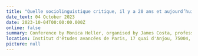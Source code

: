 ```yaml
---
title: "Quelle sociolinguistique critique, il y a 20 ans et aujourd’hui?" 
date_text: 04 October 2023
date: 2023-10-04T00:00:00.000Z
online: false
summary: Conference by Monica Heller, organised by James Costa, professor, Sorbonne Nouvelle, Lola Aubertin and Salomé Molina, doctoral students, Sorbonne Nouvelle, with the support of the IEA de Paris.
location: Institut d'études avancées de Paris, 17 quai d'Anjou, 75004, Paris
picture: null
---
```


